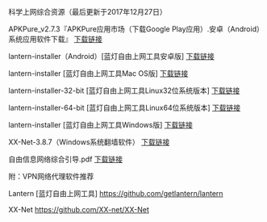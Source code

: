 科学上网综合资源（最后更新于2017年12月27日）

APKPure_v2.7.3『APKPure应用市场（下载Google Play应用）.安卓（Android）系统应用软件下载』 [下载链接](https://coding.net/u/Download-Mirrors/p/APKPure/git/raw/master/APKPure_v2.7.3.apk) 

lantern-installer（Android）[蓝灯自由上网工具安卓版] [下载链接](https://coding.net/u/Download-Mirrors/p/Lantern/git/raw/master/lantern-installer.apk)

lantern-installer [蓝灯自由上网工具Mac OS版] [下载链接](https://coding.net/u/Download-Mirrors/p/Lantern/git/raw/master/lantern-installer.dmg)

lantern-installer-32-bit [蓝灯自由上网工具Linux32位系统版本] [下载链接](https://coding.net/u/Download-Mirrors/p/Lantern/git/raw/master/lantern-installer-32-bit.deb)

lantern-installer-64-bit [蓝灯自由上网工具Linux64位系统版本] [下载链接](https://coding.net/u/Download-Mirrors/p/Lantern/git/raw/master/lantern-installer-64-bit.deb)

lantern-installer [蓝灯自由上网工具Windows版] [下载链接](https://coding.net/u/Download-Mirrors/p/Lantern/git/raw/master/lantern-installer.exe)

XX-Net-3.8.7（Windows系统翻墙软件） [下载链接](https://coding.net/u/Download-Mirrors/p/XX-Net/git/raw/master/XX-Net-3.8.7.zip)

自由信息网络综合引导.pdf [下载链接](https://coding.net/u/Download-Mirrors/p/Documentation/git/raw/master/%25E8%2587%25AA%25E7%2594%25B1%25E4%25BF%25A1%25E6%2581%25AF%25E7%25BD%2591%25E7%25BB%259C%25E7%25BB%25BC%25E5%2590%2588%25E5%25BC%2595%25E5%25AF%25BC.pdf)


附：VPN网络代理软件推荐

Lantern [蓝灯自由上网工具] https://github.com/getlantern/lantern

XX-Net https://github.com/XX-net/XX-Net
